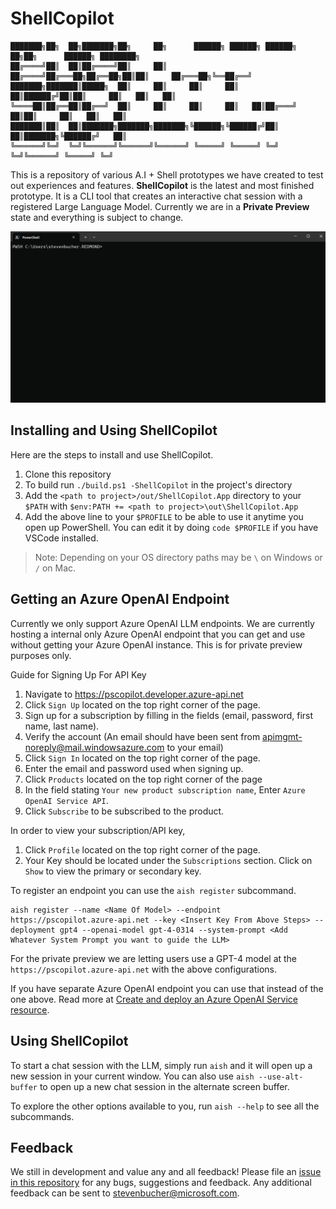 # ShellCopilot

```
███████╗██╗  ██╗███████╗██╗     ██╗      ██████╗ ██████╗ ██████╗ ██╗██╗      ██████╗ ████████╗
██╔════╝██║  ██║██╔════╝██║     ██║     ██╔════╝██╔═══██╗██╔══██╗██║██║     ██╔═══██╗╚══██╔══╝
███████╗███████║█████╗  ██║     ██║     ██║     ██║   ██║██████╔╝██║██║     ██║   ██║   ██║   
╚════██║██╔══██║██╔══╝  ██║     ██║     ██║     ██║   ██║██╔═══╝ ██║██║     ██║   ██║   ██║   
███████║██║  ██║███████╗███████╗███████╗╚██████╗╚██████╔╝██║     ██║███████╗╚██████╔╝   ██║   
╚══════╝╚═╝  ╚═╝╚══════╝╚══════╝╚══════╝ ╚═════╝ ╚═════╝ ╚═╝     ╚═╝╚══════╝ ╚═════╝ ╚═╝                                                                                             
```

This is a repository of various A.I + Shell prototypes we have created to test out experiences and
features. **ShellCopilot** is the latest and most finished prototype. It is a CLI tool that creates
an interactive chat session with a registered Large Language Model. Currently we are in a **Private Preview** state and everything is subject to change.

![GIF showing demo of ShellCopilot](./docs/media/ShellCopilotDemo.gif)

## Installing and Using ShellCopilot

Here are the steps to install and use ShellCopilot.
1. Clone this repository
2. To build run `./build.ps1 -ShellCopilot` in the project's directory
3. Add the `<path to project>/out/ShellCopilot.App` directory to your `$PATH` with `$env:PATH += <path to project>\out\ShellCopilot.App`
4. Add the above line to your `$PROFILE` to be able to use it anytime you open up PowerShell. You can edit it by doing `code $PROFILE` if you have VSCode installed.

> Note: Depending on your OS directory paths may be `\` on Windows or `/` on Mac.

## Getting an Azure OpenAI Endpoint

Currently we only support Azure OpenAI LLM endpoints. We are currently hosting a internal only Azure
OpenAI endpoint that you can get and use without getting your Azure OpenAI instance. This is for private preview purposes only.

Guide for Signing Up For API Key
1.  Navigate to <https://pscopilot.developer.azure-api.net>
2.  Click `Sign Up` located on the top right corner of the page.
3.  Sign up for a subscription by filling in the fields (email, password, first name, last name).
4.  Verify the account (An email should have been sent from
    <apimgmt-noreply@mail.windowsazure.com> to your email)
5.  Click `Sign In` located on the top right corner of the page.
6.  Enter the email and password used when signing up.
7.  Click `Products` located on the top right corner of the page
8.  In the field stating `Your new product subscription name`, Enter `Azure OpenAI Service API`.
9.  Click `Subscribe` to be subscribed to the product.

In order to view your subscription/API key,
1.  Click `Profile` located on the top right corner of the page.
2.  Your Key should be located under the `Subscriptions` section. Click on `Show` to view the
    primary or secondary key.

To register an endpoint you can use the `aish register` subcommand.

```console
aish register --name <Name Of Model> --endpoint https://pscopilot.azure-api.net --key <Insert Key From Above Steps> --deployment gpt4 --openai-model gpt-4-0314 --system-prompt <Add Whatever System Prompt you want to guide the LLM>
```

For the private preview we are letting users use a GPT-4 model at the
`https://pscopilot.azure-api.net` with the above configurations.

If you have separate Azure OpenAI endpoint you can use that instead of the one above. Read more at
[Create and deploy an Azure OpenAI Service resource](https://learn.microsoft.com/en-us/azure/ai-services/openai/how-to/create-resource?pivots=ps).

## Using ShellCopilot

To start a chat session with the LLM, simply run `aish` and it will open up a new session in your current window. You can also use `aish --use-alt-buffer` to open up a new chat session in the alternate screen buffer. 

To explore the other options available to you, run `aish --help` to see all the subcommands.

## Feedback

We still in development and value any and all feedback! Please file an [issue in this repository](https://github.com/PowerShell/ShellCopilot/issues) for
any bugs, suggestions and feedback. Any additional feedback can be sent to
stevenbucher@microsoft.com.
